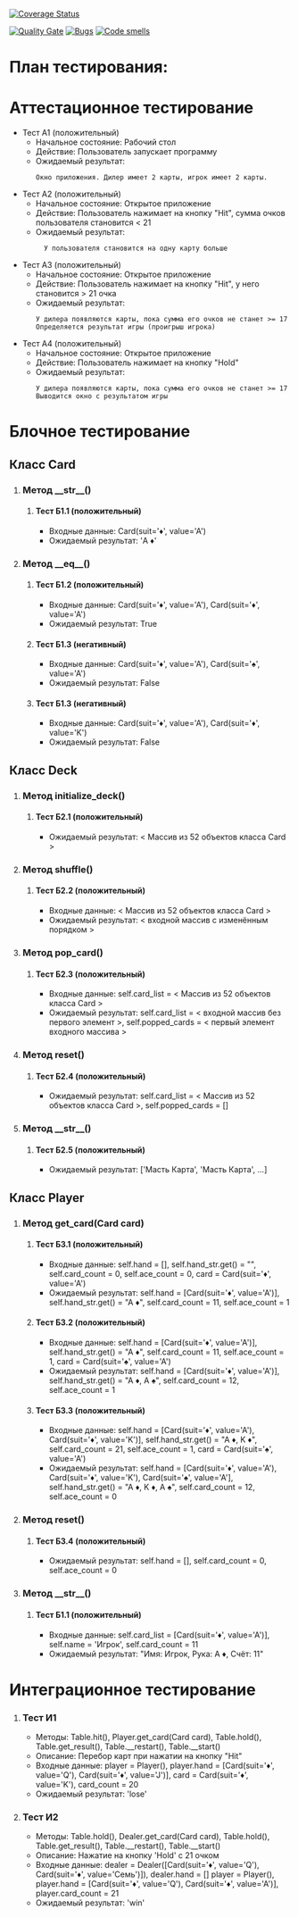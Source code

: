 [![Coverage Status](https://coveralls.io/repos/github/juicissKa/blackjack/badge.svg?branch=main)](https://coveralls.io/github/juicissKa/blackjack?branch=main)

[![Quality Gate](https://sonarcloud.io/api/project_badges/measure?project=Scrooge2727_python-test&metric=alert_status)](https://sonarcloud.io/dashboard?id=juicissKa_blackjack)
[![Bugs](https://sonarcloud.io/api/project_badges/measure?project=Scrooge2727_python-test&metric=bugs)](https://sonarcloud.io/summary/new_code?id=juicissKa_blackjack)
[![Code smells](https://sonarcloud.io/api/project_badges/measure?project=Scrooge2727_python-test&metric=code_smells)](https://sonarcloud.io/dashboard?id=juicissKa_blackjack)
# План тестирования:

# Аттестационное тестирование
  - Тест А1 (положительный)
    - Начальное состояние: Рабочий стол
    - Действие: Пользователь запускает программу
    - Ожидаемый результат:
        ```
        Окно приложения. Дилер имеет 2 карты, игрок имеет 2 карты.
        ```               
  - Тест А2 (положительный)
    - Начальное состояние: Открытое приложение
    - Действие: Пользователь нажимает на кнопку "Hit", сумма очков пользователя становится < 21
    - Ожидаемый результат: 
      ```                  
     	У пользователя становится на одну карту больше
      ```                         
  - Тест А3 (положительный)
    - Начальное состояние: Открытое приложение
    - Действие: Пользователь нажимает на кнопку "Hit", у него становится > 21 очка
    - Ожидаемый результат: 
        ```
        У дилера появляются карты, пока сумма его очков не станет >= 17
        Определяется результат игры (проигрыш игрока)
        ```                      
  - Тест А4 (положительный)
    - Начальное состояние: Открытое приложение
    - Действие: Пользователь нажимает на кнопку "Hold"
    - Ожидаемый результат: 
        ```                           
        У дилера появляются карты, пока сумма его очков не станет >= 17
        Выводится окно с результатом игры
        ```                            

# Блочное тестирование
## Класс Card
<ol>
  <li>
    <h3>Метод __str__()</h3>
    <ol>
    	<li>
    	  <h4>Тест Б1.1 (положительный)</h4>
    	  <ul>
    	    <li>Входные данные: Card(suit='♦', value='A')</li>
    	    <li>Ожидаемый результат: 'A ♦'</li>
    	  </ul>
    	</li>
    </ol>
  </li>
  <li>
    <h3>Метод __eq__()</h3>
    <ol>
    	<li>
    	  <h4>Тест Б1.2 (положительный)</h4>
    	  <ul>
    	    <li>Входные данные: Card(suit='♦', value='A'), Card(suit='♦', value='A')</li>
    	    <li>Ожидаемый результат: True</li>
    	  </ul>
    	</li>
        <li>
    	  <h4>Тест Б1.3 (негативный)</h4>
    	  <ul>
    	    <li>Входные данные: Card(suit='♦', value='A'), Card(suit='♠', value='A')</li>
    	    <li>Ожидаемый результат: False</li>
    	  </ul>
    	</li>
        <li>
    	  <h4>Тест Б1.3 (негативный)</h4>
    	  <ul>
    	    <li>Входные данные: Card(suit='♦', value='A'), Card(suit='♦', value='K')</li>
    	    <li>Ожидаемый результат: False</li>
    	  </ul>
    	</li>
    </ol>
  </li>
</ol>

## Класс Deck

<ol>
  <li>
    <h3>Метод initialize_deck()</h3>
    <ol>
    	<li>
    	  <h4>Тест Б2.1 (положительный)</h4>
    	  <ul>
    	    <li>Ожидаемый результат: < Массив из 52 объектов класса Card ></li>
    	  </ul>
    	</li>
    </ol>
  </li>
  <li>
    <h3>Метод shuffle()</h3>
    <ol>
    	<li>
    	  <h4>Тест Б2.2 (положительный)</h4>
    	  <ul>
    	    <li>Входные данные: < Массив из 52 объектов класса Card ></li>
    	    <li>Ожидаемый результат: < входной массив с изменённым порядком ></li>
    	  </ul>
    	</li>
    </ol>
  </li>
  <li>
    <h3>Метод pop_card()</h3>
    <ol>
    	<li>
    	  <h4>Тест Б2.3 (положительный)</h4>
    	  <ul>
    	    <li>Входные данные: self.card_list = < Массив из 52 объектов класса Card ></li>
    	    <li>Ожидаемый результат: self.card_list = < входной массив без первого элемент >, self.popped_cards = < первый элемент входного массива ></li>
    	  </ul>
    	</li>
    </ol>
  </li>
  <li>
    <h3>Метод reset()</h3>
    <ol>
    	<li>
    	  <h4>Тест Б2.4 (положительный)</h4>
    	  <ul>
    	    <li>Ожидаемый результат: self.card_list = < Массив из 52 объектов класса Card >, self.popped_cards = [] </li>
    	  </ul>
    	</li>
    </ol>
  </li>
  <li>
    <h3>Метод __str__()</h3>
    <ol>
    	<li>
    	  <h4>Тест Б2.5 (положительный)</h4>
    	  <ul>
    	    <li>Ожидаемый результат: ['Масть Карта', 'Масть Карта', ...] </li>
    	  </ul>
    	</li>
    </ol>
  </li>
</ol>

## Класс Player

<ol>
  <li>
    <h3>Метод get_card(Card card)</h3>
    <ol>
    	<li>
    	  <h4>Тест Б3.1 (положительный)</h4>
    	  <ul>
            <li>Входные данные: self.hand = [], self.hand_str.get() = "", self.card_count = 0, self.ace_count = 0, card = Card(suit='♦', value='A')</li>
    	    <li>Ожидаемый результат: self.hand = [Card(suit='♦', value='A')], self.hand_str.get() = "A ♦", self.card_count = 11, self.ace_count = 1</li>
    	  </ul>
    	</li>
    	<li>
    	  <h4>Тест Б3.2 (положительный)</h4>
    	  <ul>
            <li>Входные данные: self.hand = [Card(suit='♦', value='A')], self.hand_str.get() = "A ♦", self.card_count = 11, self.ace_count = 1, card = Card(suit='♠', value='A')</li>
    	    <li>Ожидаемый результат: self.hand = [Card(suit='♦', value='A')], self.hand_str.get() = "A ♦, A ♠", self.card_count = 12, self.ace_count = 1</li>
    	  </ul>
    	</li>
    	<li>
    	  <h4>Тест Б3.3 (положительный)</h4>
    	  <ul>
            <li>Входные данные: self.hand = [Card(suit='♦', value='A'), Card(suit='♦', value='K')], self.hand_str.get() = "A ♦, K ♦", self.card_count = 21, self.ace_count = 1, card = Card(suit='♠', value='A')</li>
    	    <li>Ожидаемый результат: self.hand = [Card(suit='♦', value='A'), Card(suit='♦', value='K'), Card(suit='♠', value='A'], self.hand_str.get() = "A ♦, K ♦, A ♠", self.card_count = 12, self.ace_count = 0</li>
    	  </ul>
    	</li>
    </ol>
  </li>
  <li>
    <h3>Метод reset()</h3>
    <ol>
    	<li>
    	  <h4>Тест Б3.4 (положительный)</h4>
    	  <ul>
    	    <li>Ожидаемый результат: self.hand = [], self.card_count = 0, self.ace_count = 0</li>
    	  </ul>
    	</li>
    </ol>
  </li>
  <li>
    <h3>Метод __str__()</h3>
    <ol>
    	<li>
    	  <h4>Тест Б1.1 (положительный)</h4>
    	  <ul>
    	    <li>Входные данные: self.card_list = [Card(suit='♦', value='A')], self.name = 'Игрок', self.card_count = 11</li>
    	    <li>Ожидаемый результат: "Имя: Игрок, Рука: A ♦, Счёт: 11" </li>
    	  </ul>
    	</li>
    </ol>
  </li>
</ol>

# Интеграционное тестирование
<ol>
  <li>
    <h3>Тест И1</h3>
    <ul>
      <li>Методы: Table.hit(), Player.get_card(Card card), Table.hold(), Table.get_result(), Table.__restart(), Table.__start()</li>
      <li>Описание: Перебор карт при нажатии на кнопку "Hit" </li>
      <li>Входные данные: 
            player = Player(),
            player.hand = [Card(suit='♦', value='Q'),
            Card(suit='♦', value='J')],
            card = Card(suit='♦', value='K'),
            card_count = 20
      </li>
      <li>Ожидаемый результат: 'lose'</li>
    </ul>	
  </li>
    <li>
    <h3>Тест И2</h3>
    <ul>
      <li>Методы: Table.hold(), Dealer.get_card(Card card), Table.hold(), Table.get_result(), Table.__restart(), Table.__start()</li>
      <li>Описание: Нажатие на кнопку 'Hold' с 21 очком </li>
      <li>Входные данные: dealer = Dealer([Card(suit='♦', value='Q'), Card(suit='♦', value='Семь')]), dealer.hand = [] player = Player(), player.hand = [Card(suit='♦', value='Q'), Card(suit='♦', value='A')], player.card_count = 21</li>
      <li>Ожидаемый результат: 'win'</li>
    </ul>	
  </li>
</ol>


